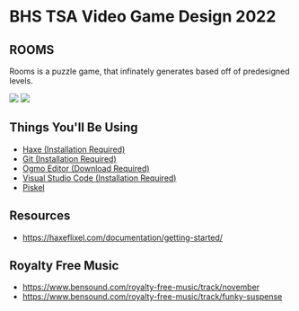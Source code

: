 # BHS TSA Video Game Design 2022

## ROOMS

Rooms is a puzzle game, that infinately generates based off of predesigned levels.

![](https://github.com/BHS-TSA/video-game-design/blob/main/docs/img/game.png)
![](https://github.com/BHS-TSA/video-game-design/blob/main/docs/img/prison.png)

## Things You'll Be Using

* [Haxe (Installation Required)](https://haxe.org/)
* [Git (Installation Required)](https://git-scm.com/)
* [Ogmo Editor (Download Required)](https://ogmo-editor-3.github.io/)
* [Visual Studio Code (Installation Required)](https://code.visualstudio.com/)
* [Piskel](https://www.piskelapp.com/)

## Resources

* https://haxeflixel.com/documentation/getting-started/

## Royalty Free Music
* https://www.bensound.com/royalty-free-music/track/november
* https://www.bensound.com/royalty-free-music/track/funky-suspense
